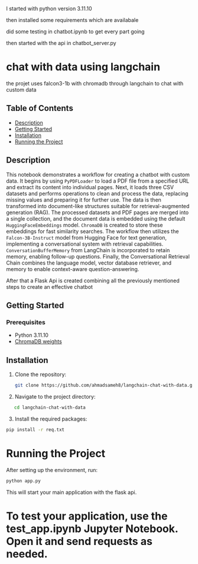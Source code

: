 I started with python version 3.11.10

then installed some requirements which are availabale 

did some testing in chatbot.ipynb to get every part going

then started with the api in chatbot_server.py



# chat with data using langchain

the projet uses falcon3-1b with chromadb through langchain to chat with custom data



## Table of Contents

- [Description](#description)
- [Getting Started](#getting-started)
- [Installation](#installation)
- [Running the Project](#running-the-project)


## Description

This notebook demonstrates a workflow for creating a chatbot with custom data. It begins by using ```PyPDFLoader``` to load a PDF file from a specified URL and extract its content into individual pages. Next, it loads three CSV datasets and performs operations to clean and process the data, replacing missing values and preparing it for further use. The data is then transformed into document-like structures suitable for retrieval-augmented generation (RAG). The processed datasets and PDF pages are merged into a single collection, and the document data is embedded using the default ```HuggingFaceEmbeddings``` model. ```ChromaDB``` is created to store these embeddings for fast similarity searches. The workflow then utilizes the ```Falcon-3B-Instruct``` model from Hugging Face for text generation, implementing a conversational system with retrieval capabilities. ```ConversationBufferMemory``` from LangChain is incorporated to retain memory, enabling follow-up questions. Finally, the Conversational Retrieval Chain combines the language model, vector database retriever, and memory to enable context-aware question-answering.

After that a Flask Api is created combining all the previously mentioned steps to create an effective chatbot


## Getting Started

### Prerequisites

- Python 3.11.10
- [ChromaDB weights]([https://www.google.com/drive/](https://drive.google.com/file/d/1HmRp8nBQGOHuJSrdy1BApQKIdGjb5FpF/view?usp=sharing)) 


## Installation

1. Clone the repository:
   ```bash
   git clone https://github.com/ahmadsameh8/langchain-chat-with-data.git
   ```
2. Navigate to the project directory:
```bash
   cd langchain-chat-with-data
```
3. Install the required packages:
```bash
pip install -r req.txt
```

# Running the Project
After setting up the environment, run:
```bash
python app.py
```
This will start your main application with the flask api.

# To test your application, use the test_app.ipynb Jupyter Notebook. Open it and send requests as needed.


